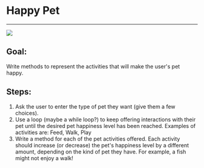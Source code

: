 

# Happy Pet

<hr/>
<img src="./images/happyPet.png"/>

## Goal:

Write methods to represent the activities that will make the user's pet happy.

## Steps:

1. Ask the user to enter the type of pet they want (give them a few choices).
2. Use a loop (maybe a while loop?) to keep offering interactions with their pet until the desired pet happiness level has been reached. Examples of activities are:   Feed, Walk, Play
3. Write a method for each of the pet activities offered. Each activity should increase (or decrease) the pet's happiness level by a different amount, depending on the kind of pet they have. For example, a fish might not enjoy a walk!



